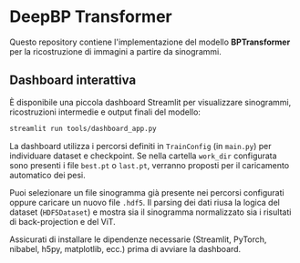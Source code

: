 # DeepBP Transformer

Questo repository contiene l'implementazione del modello **BPTransformer** per la ricostruzione di immagini a partire da sinogrammi.

## Dashboard interattiva

È disponibile una piccola dashboard Streamlit per visualizzare sinogrammi, ricostruzioni intermedie e output finali del modello:

```bash
streamlit run tools/dashboard_app.py
```

La dashboard utilizza i percorsi definiti in `TrainConfig` (in `main.py`) per individuare dataset e checkpoint. Se nella cartella `work_dir` configurata sono presenti i file `best.pt` o `last.pt`, verranno proposti per il caricamento automatico dei pesi.

Puoi selezionare un file sinogramma già presente nei percorsi configurati oppure caricare un nuovo file `.hdf5`. Il parsing dei dati riusa la logica del dataset (`HDF5Dataset`) e mostra sia il sinogramma normalizzato sia i risultati di back-projection e del ViT.

Assicurati di installare le dipendenze necessarie (Streamlit, PyTorch, nibabel, h5py, matplotlib, ecc.) prima di avviare la dashboard.
